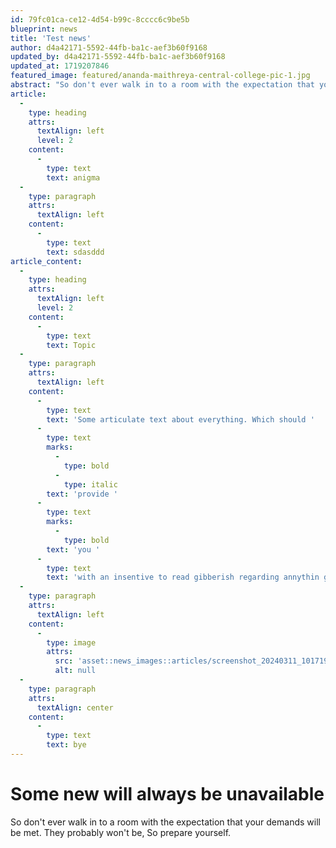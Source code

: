 ```yaml
---
id: 79fc01ca-ce12-4d54-b99c-8cccc6c9be5b
blueprint: news
title: 'Test news'
author: d4a42171-5592-44fb-ba1c-aef3b60f9168
updated_by: d4a42171-5592-44fb-ba1c-aef3b60f9168
updated_at: 1719207846
featured_image: featured/ananda-maithreya-central-college-pic-1.jpg
abstract: "So don't ever walk in to a room with the expectation that your demands will be met. They probably won't be, So prepare yourself."
article:
  -
    type: heading
    attrs:
      textAlign: left
      level: 2
    content:
      -
        type: text
        text: anigma
  -
    type: paragraph
    attrs:
      textAlign: left
    content:
      -
        type: text
        text: sdasddd
article_content:
  -
    type: heading
    attrs:
      textAlign: left
      level: 2
    content:
      -
        type: text
        text: Topic
  -
    type: paragraph
    attrs:
      textAlign: left
    content:
      -
        type: text
        text: 'Some articulate text about everything. Which should '
      -
        type: text
        marks:
          -
            type: bold
          -
            type: italic
        text: 'provide '
      -
        type: text
        marks:
          -
            type: bold
        text: 'you '
      -
        type: text
        text: 'with an insentive to read gibberish regarding annythin gthat makes sense. '
  -
    type: paragraph
    attrs:
      textAlign: left
    content:
      -
        type: image
        attrs:
          src: 'asset::news_images::articles/screenshot_20240311_101719.png'
          alt: null
  -
    type: paragraph
    attrs:
      textAlign: center
    content:
      -
        type: text
        text: bye
---
```

# Some new will always be unavailable

So don't ever walk in to a room with the expectation that your demands will be met. They probably won't be, So prepare yourself.